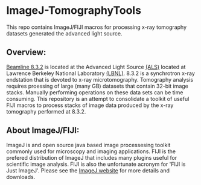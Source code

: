 # ImageJ-TomographyTools
This repo contains ImageJ/FIJI macros for processing x-ray tomography datasets generated the advanced light source.

## Overview:
[Beamline 8.3.2][BL832] is located at the Advanced Light Source [(ALS)][ALS] located at Lawrence Berkeley National Laboratory [(LBNL)][LBNL]. 8.3.2 is a synchrotron x-ray endstation that is devoted to x-ray microtomography. Tomography analysis requires proessing of large (many GB) datasets that contain 32-bit image stacks. Manually performing operations on these data sets can be time consuming. This repository is an attempt to consolidate a toolkit of useful FIJI macros to process stacks of image data produced by the x-ray tomography performed at 8.3.2.

[LBNL]:http://www.lbl.gov/
[ALS]:https://www-als.lbl.gov/
[BL832]:http://microct.lbl.gov/

## About ImageJ/FIJI:
ImageJ is and open source java based image processesing toolkit commonly used for microscopy and imaging applications. FIJI is the prefered distribution of ImageJ that includes many plugins useful for scientific image analysis. FIJI is also the unfortunate acronym for 'FIJI is Just ImageJ'. Please see the [ImageJ website][FIJI] for more details and downloads.

[FIJI]: <http://imagej.net/ImageJ>

